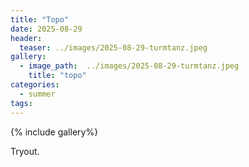 ```yaml
---
title: "Topo"
date: 2025-08-29
header:
  teaser: ../images/2025-08-29-turmtanz.jpeg
gallery:
  - image_path:  ../images/2025-08-29-turmtanz.jpeg
    title: "topo"
categories:
  - summer
tags:
---
```


{% include gallery%}

Tryout.
